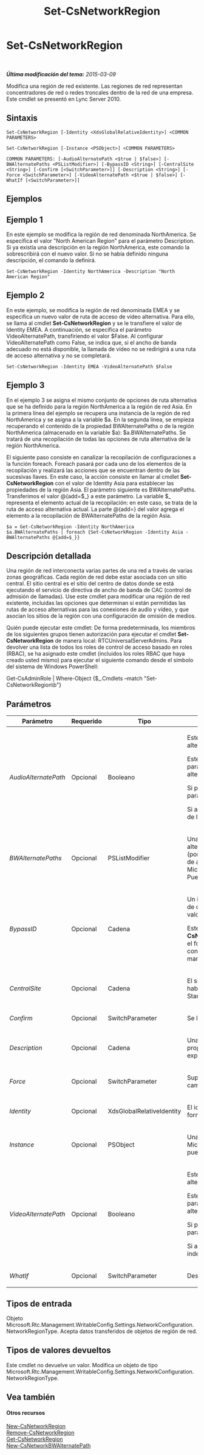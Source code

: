 ﻿---
title: Set-CsNetworkRegion
TOCTitle: Set-CsNetworkRegion
ms:assetid: ffa1774b-ac60-4392-ad55-07bb887bf945
ms:mtpsurl: https://technet.microsoft.com/es-es/library/Gg413089(v=OCS.15)
ms:contentKeyID: 48277286
ms.date: 01/07/2017
mtps_version: v=OCS.15
ms.translationtype: HT
---

# Set-CsNetworkRegion

 

_**Última modificación del tema:** 2015-03-09_

Modifica una región de red existente. Las regiones de red representan concentradores de red o redes troncales dentro de la red de una empresa. Este cmdlet se presentó en Lync Server 2010.

## Sintaxis

    Set-CsNetworkRegion [-Identity <XdsGlobalRelativeIdentity>] <COMMON PARAMETERS>

    Set-CsNetworkRegion [-Instance <PSObject>] <COMMON PARAMETERS>

    COMMON PARAMETERS: [-AudioAlternatePath <$true | $false>] [-BWAlternatePaths <PSListModifier>] [-BypassID <String>] [-CentralSite <String>] [-Confirm [<SwitchParameter>]] [-Description <String>] [-Force <SwitchParameter>] [-VideoAlternatePath <$true | $false>] [-WhatIf [<SwitchParameter>]]

## Ejemplos

## Ejemplo 1

En este ejemplo se modifica la región de red denominada NorthAmerica. Se especifica el valor "North American Region" para el parámetro Description. Si ya existía una descripción en la región NorthAmerica, este comando la sobrescribirá con el nuevo valor. Si no se había definido ninguna descripción, el comando la definirá.

    Set-CsNetworkRegion -Identity NorthAmerica -Description "North American Region"

## Ejemplo 2

En este ejemplo, se modifica la región de red denominada EMEA y se especifica un nuevo valor de ruta de acceso de vídeo alternativa. Para ello, se llama al cmdlet **Set-CsNetworkRegion** y se le transfiere el valor de Identity EMEA. A continuación, se especifica el parámetro VideoAlternatePath, transfiriendo el valor $False. Al configurar VideoAlternatePath como False, se indica que, si el ancho de banda adecuado no está disponible, la llamada de vídeo no se redirigirá a una ruta de acceso alternativa y no se completará.

    Set-CsNetworkRegion -Identity EMEA -VideoAlternatePath $False

## Ejemplo 3

En el ejemplo 3 se asigna el mismo conjunto de opciones de ruta alternativa que se ha definido para la región NorthAmerica a la región de red Asia. En la primera línea del ejemplo se recupera una instancia de la región de red NorthAmerica y se asigna a la variable $a. En la segunda línea, se empieza recuperando el contenido de la propiedad BWAlternatePaths o de la región NorthAmerica (almacenado en la variable $a): $a.BWAlternatePaths. Se tratará de una recopilación de todas las opciones de ruta alternativa de la región NorthAmerica.

El siguiente paso consiste en canalizar la recopilación de configuraciones a la función foreach. Foreach pasará por cada uno de los elementos de la recopilación y realizará las acciones que se encuentran dentro de las sucesivas llaves. En este caso, la acción consiste en llamar al cmdlet **Set-CsNetworkRegion** con el valor de Identity Asia para establecer las propiedades de la región Asia. El parámetro siguiente es BWAlternatePaths. Transferimos el valor @{add=$\_} a este parámetro. La variable $\_ representa el elemento actual de la recopilación: en este caso, se trata de la ruta de acceso alternativa actual. La parte @{add=} del valor agrega el elemento a la recopilación de BWAlternatePaths de la región Asia.

    $a = Get-CsNetworkRegion -Identity NorthAmerica
    $a.BWAlternatePaths | foreach {Set-CsNetworkRegion -Identity Asia -BWAlternatePaths @{add=$_}}

## Descripción detallada

Una región de red interconecta varias partes de una red a través de varias zonas geográficas. Cada región de red debe estar asociada con un sitio central. El sitio central es el sitio del centro de datos donde se está ejecutando el servicio de directiva de ancho de banda de CAC (control de admisión de llamadas). Use este cmdlet para modificar una región de red existente, incluidas las opciones que determinan si están permitidas las rutas de acceso alternativas para las conexiones de audio y vídeo, y que asocian los sitios de la región con una configuración de omisión de medios.

Quién puede ejecutar este cmdlet: De forma predeterminada, los miembros de los siguientes grupos tienen autorización para ejecutar el cmdlet **Set-CsNetworkRegion** de manera local: RTCUniversalServerAdmins. Para devolver una lista de todos los roles de control de acceso basado en roles (RBAC), se ha asignado este cmdlet (incluidos los roles RBAC que haya creado usted mismo) para ejecutar el siguiente comando desde el símbolo del sistema de Windows PowerShell:

Get-CsAdminRole | Where-Object {$\_.Cmdlets –match "Set-CsNetworkRegion\\b"}

## Parámetros


<table>
<colgroup>
<col style="width: 25%" />
<col style="width: 25%" />
<col style="width: 25%" />
<col style="width: 25%" />
</colgroup>
<thead>
<tr class="header">
<th>Parámetro</th>
<th>Requerido</th>
<th>Tipo</th>
<th>Descripción</th>
</tr>
</thead>
<tbody>
<tr class="odd">
<td><p><em>AudioAlternatePath</em></p></td>
<td><p>Opcional</p></td>
<td><p>Booleano</p></td>
<td><p>Este parámetro determina si las llamadas de audio se enrutarán a través de una ruta de acceso alternativa si no existe ancho de banda adecuado en la ruta de acceso principal.</p>
<p>Este parámetro rellana la propiedad BWAlternatePaths. El valor proporcionado para este parámetro está almacenado en la propiedad AlternatePath para el elemento de ruta de acceso alternativa con el valor Audio para BWPolicyModality.</p>
<p>Si proporciona un valor para este parámetro, no podrá especificar ningún valor para el parámetro BWAlternatePaths.</p>
<p>Si alguna de las llamadas se realiza por Internet, este valor debe ser True, independientemente de la configuración de ancho de banda.</p></td>
</tr>
<tr class="even">
<td><p><em>BWAlternatePaths</em></p></td>
<td><p>Opcional</p></td>
<td><p>PSListModifier</p></td>
<td><p>Una lista de objetos que contienen información sobre si están permitidas las rutas de conexión alternativas si no se puede completar una solicitud de medios con la ruta de acceso preferida (por ejemplo, si se han excedido los límites en la ruta de acceso en cuestión). Los objetos de ruta de acceso alternativa deben ser del tipo Microsoft.Rtc.Management.WritableConfig.Settings.NetworkConfiguration.BWAlternatePathType. Puede crear objetos de este tipo llamando al cmdlet <strong>New-CsNetworkBWAlternatePath</strong>.</p></td>
</tr>
<tr class="odd">
<td><p><em>BypassID</em></p></td>
<td><p>Opcional</p></td>
<td><p>Cadena</p></td>
<td><p>Un identificador único global (GUID). Este GUID se usa para asignar regiones de red a opciones de omisión de medios de una configuración de red CAC o E9-1-1 (9-1-1 mejorado). (Use este valor de BypassID para llamar al cmdlet <strong>New-CsNetworkMediaBypassConfiguration</strong>).</p>
<p>Este parámetro se puede generar automáticamente al crear la región (llamando al cmdlet <strong>New-CsNetworkRegion</strong>). No se recomienda cambiar este valor. Si especifica un valor, debe estar en el formato de un GUID (por ejemplo, 3b24a047-dce6-48b2-9f20-9fbff17ed62a). Recibirá una confirmación donde se le indicará que compruebe si realmente quiere definir este valor manualmente.</p></td>
</tr>
<tr class="even">
<td><p><em>CentralSite</em></p></td>
<td><p>Opcional</p></td>
<td><p>Cadena</p></td>
<td><p>El sitio central donde se ejecuta el servicio de directiva de ancho de banda. Este servicio debe habilitarse para usar el CAC. Este servicio se ejecuta en el Servidor front-end o el Servidor Standard Edition.</p></td>
</tr>
<tr class="odd">
<td><p><em>Confirm</em></p></td>
<td><p>Opcional</p></td>
<td><p>SwitchParameter</p></td>
<td><p>Se le pedirá confirmación antes de ejecutar el comando.</p></td>
</tr>
<tr class="even">
<td><p><em>Description</em></p></td>
<td><p>Opcional</p></td>
<td><p>Cadena</p></td>
<td><p>Una cadena de caracteres que describe la región. Este parámetro se puede usar para proporcionar una explicación más descriptiva sobre la utilidad de la región que puede expresarse mediante el valor de Identity por sí solo.</p></td>
</tr>
<tr class="odd">
<td><p><em>Force</em></p></td>
<td><p>Opcional</p></td>
<td><p>SwitchParameter</p></td>
<td><p>Suprime los mensajes de confirmación que, de lo contrario, se mostrarían antes de realizar cambios.</p></td>
</tr>
<tr class="even">
<td><p><em>Identity</em></p></td>
<td><p>Opcional</p></td>
<td><p>XdsGlobalRelativeIdentity</p></td>
<td><p>El identificador único de la región de red que quiere modificar. El valor de Identity tendrá el formato de una cadena de caracteres que identifica de forma única la región.</p></td>
</tr>
<tr class="odd">
<td><p><em>Instance</em></p></td>
<td><p>Opcional</p></td>
<td><p>PSObject</p></td>
<td><p>Una referencia a un objeto de región de red. Este objeto debe ser del tipo Microsoft.Rtc.Management.WritableConfig.Settings.NetworkConfiguration.NetworkRegionType y puede recuperarse llamando al cmdlet <strong>Get-CsNetworkRegion</strong>.</p></td>
</tr>
<tr class="even">
<td><p><em>VideoAlternatePath</em></p></td>
<td><p>Opcional</p></td>
<td><p>Booleano</p></td>
<td><p>Este parámetro determina si las llamadas de vídeo se enrutarán a través de una ruta de acceso alternativa si no existe ancho de banda adecuado en la ruta de acceso principal.</p>
<p>Este parámetro rellana la propiedad BWAlternatePaths. El valor proporcionado para este parámetro está almacenado en la propiedad AlternatePath para el elemento de ruta de acceso alternativa con el valor Video para BWPolicyModality.</p>
<p>Si proporciona un valor para este parámetro, no podrá especificar ningún valor para el parámetro BWAlternatePaths.</p>
<p>Si alguna de las llamadas serán llamadas por Internet, este valor debe ser True, independientemente de la configuración de ancho de banda.</p></td>
</tr>
<tr class="odd">
<td><p><em>WhatIf</em></p></td>
<td><p>Opcional</p></td>
<td><p>SwitchParameter</p></td>
<td><p>Describe qué sucedería si se ejecutara el comando sin ejecutarlo realmente.</p></td>
</tr>
</tbody>
</table>


## Tipos de entrada

Objeto Microsoft.Rtc.Management.WritableConfig.Settings.NetworkConfiguration.NetworkRegionType. Acepta datos transferidos de objetos de región de red.

## Tipos de valores devueltos

Este cmdlet no devuelve un valor. Modifica un objeto de tipo Microsoft.Rtc.Management.WritableConfig.Settings.NetworkConfiguration.NetworkRegionType.

## Vea también

#### Otros recursos

[New-CsNetworkRegion](new-csnetworkregion.md)  
[Remove-CsNetworkRegion](remove-csnetworkregion.md)  
[Get-CsNetworkRegion](get-csnetworkregion.md)  
[New-CsNetworkBWAlternatePath](new-csnetworkbwalternatepath.md)

